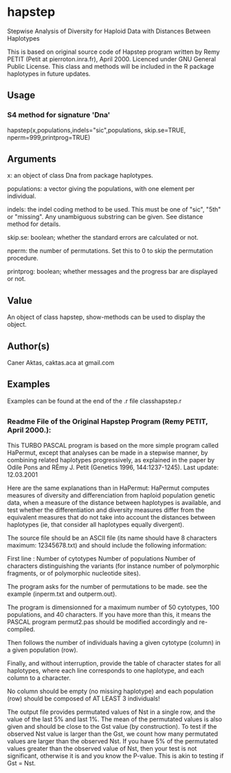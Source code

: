 # hapstep
Stepwise Analysis of Diversity for Haploid Data with Distances Between Haplotypes

This is based on original source code of Hapstep program written by Remy PETIT (Petit at pierroton.inra.fr),  April 2000.
Licenced under GNU General Public License. This class and methods will be included in the R package haplotypes in future updates.


## Usage

### S4 method for signature 'Dna'
hapstep(x,populations,indels="sic",populations, skip.se=TRUE, nperm=999,printprog=TRUE)

## Arguments

x: an object of class Dna from package haplotypes.

populations: a vector giving the populations, with one element per individual.

indels:  the indel coding method to be used. This must be one of "sic", "5th" or "missing". Any unambiguous substring can be given. See distance method for details.

skip.se: boolean; whether the standard errors are calculated or not.

nperm: the number of permutations. Set this to 0 to skip the permutation procedure.

printprog: boolean; whether messages and the progress bar are displayed or not.


## Value

An object of class hapstep, show-methods can be used to display the object. 

## Author(s)

Caner Aktas, caktas.aca at gmail.com

## Examples

Examples can be found at the end of the .r file classhapstep.r   





##
##

### Readme File of the Original Hapstep Program (Remy PETIT,  April 2000.):
This TURBO PASCAL program is based on the more simple program called HaPermut,
except that analyses can be made in a stepwise manner, by combining related haplotypes 
progressively, as explained in the paper by Odile Pons and RÈmy J. Petit 
(Genetics 1996, 144:1237-1245).
Last update: 12.03.2001

Here are the same explanations than in HaPermut:
HaPermut computes measures of diversity and differenciation from haploid 
population genetic data, when a measure of the distance between haplotypes is available,
and test whether the differentiation and diversity measures differ from the equivalent measures
that do not take into account the distances between haplotypes (ie, that consider all haplotypes 
equally divergent). 

The source file should be an ASCII file 
(its name should have 8 characters maximum: 12345678.txt)
 and should include the following information:

First line : 
Number of cytotypes    Number of populations  Number of characters distinguishing 
the variants (for instance number of polymorphic fragments, or of polymorphic 
nucleotide sites).

The program asks for the number of permutations to be made.
see the example (inperm.txt and outperm.out).

The program is dimensionned for a maximum number of 50 cytotypes, 100 populations,
and 40 characters. If you have more than this, it means the PASCAL program
permut2.pas should be modified accordingly and re-compiled. 

Then follows the number of individuals having a given cytotype (column)
in a given population (row). 

Finally, and without interruption, provide the table of character states for
all haplotypes, where each line corresponds to one haplotype, and each column to a 
character.

No column should be empty (no missing haplotype) and each population (row) 
should be composed of AT LEAST 3 individuals!

The output file provides permutated values of Nst in a single row, and the value of the last 5% 
and last 1%. The mean of the permutated values is also given and should be close to the Gst value (by construction). 
To test if the observed Nst value is larger than the Gst, we count how many permutated values 
are larger than the observed Nst. If you have 5% of the permutated values greater than the 
observed value of Nst, then your test is not significant, otherwise it is and you know
the P-value. This is akin to testing if Gst = Nst.






